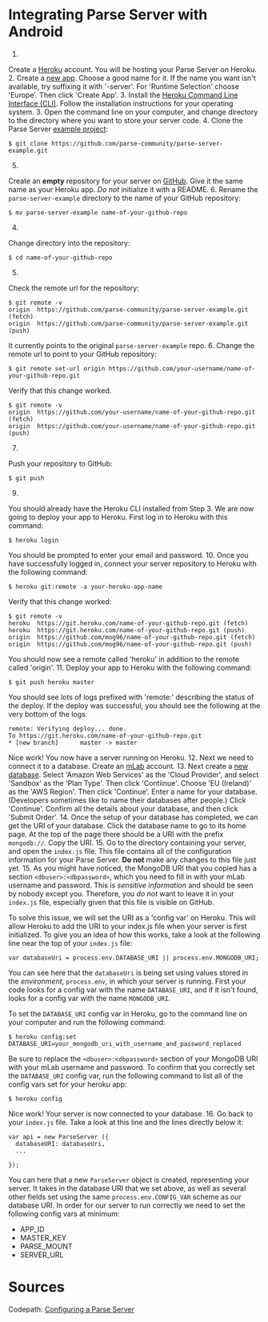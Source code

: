# Integrating Parse Server with Android
1.
  Create a [Heroku](https://www.heroku.com/) account. You will be hosting your Parse Server on Heroku.
2.
  Create a [new app](https://dashboard.heroku.com/new-app). Choose a good name for it. If the name you want isn't available, try suffixing it with '-server'. For 'Runtime Selection' choose 'Europe'. Then click 'Create App'.
3.
  Install the [Heroku Command Line Interface (CLI)](https://devcenter.heroku.com/articles/heroku-cli). Follow the installation instructions for your operating system.
3.
  Open the command line on your computer, and change directory to the directory where you want to store your server code.
4.
  Clone the Parse Server [example project](https://github.com/parse-community/parse-server-example):
  ```
  $ git clone https://github.com/parse-community/parse-server-example.git
  ```
5.
  Create an **empty** repository for your server on [GitHub](https://github.com/). Give it the same name as your Heroku app. *Do not* initialize it with a README.
6.
  Rename the `parse-server-example` directory to the name of your GitHub repository:
  ```
  $ mv parse-server-example name-of-your-github-repo
  ```
4.
  Change directory into the repository:
  ```
  $ cd name-of-your-github-repo
  ```
5.
  Check the remote url for the repository:
  ```
  $ git remote -v
  origin  https://github.com/parse-community/parse-server-example.git (fetch)
  origin  https://github.com/parse-community/parse-server-example.git (push)
  ```
  It currently points to the original `parse-server-example` repo.
6.
  Change the remote url to point to your GitHub repository:
  ```
  $ git remote set-url origin https://github.com/your-username/name-of-your-github-repo.git
  ```
  Verify that this change worked. 
  ```
  $ git remote -v
  origin  https://github.com/your-username/name-of-your-github-repo.git (fetch)
  origin  https://github.com/your-username/name-of-your-github-repo.git (push)
  ```
7.
  Push your repository to GitHub:
  ```
  $ git push
  ```
9.
  You should already have the Heroku CLI installed from Step 3. We are now going to deploy your app to Heroku. First log in to Heroku with this command:
  ```
  $ heroku login 
  ```
  You should be prompted to enter your email and password.
10.
  Once you have successfully logged in, connect your server repository to Heroku with the following command:
  ```
  $ heroku git:remote -a your-heroku-app-name
  ```
  Verify that this change worked:
  ```
  $ git remote -v
  heroku  https://git.heroku.com/name-of-your-github-repo.git (fetch)
  heroku  https://git.heroku.com/name-of-your-github-repo.git (push)
  origin  https://github.com/mog96/name-of-your-github-repo.git (fetch)
  origin  https://github.com/mog96/name-of-your-github-repo.git (push)
  ```
  You should now see a remote called 'heroku' in addition to the remote called 'origin'.
11.
  Deploy your app to Heroku with the following command:
  ```
  $ git push heroku master
  ```
  You should see lots of logs prefixed with 'remote:' describing the status of the deploy. If the deploy was successful, you should see the following at the very bottom of the logs:
  ```
  remote: Verifying deploy... done.
  To https://git.heroku.com/name-of-your-github-repo.git
  * [new branch]      master -> master
  ```
  Nice work! You now have a server running on Heroku.
12.
  Next we need to connect it to a database. Create an [mLab](https://mlab.com/) account.
13.
  Next create a [new database](https://mlab.com/create/wizard). Select 'Amazon Web Services' as the 'Cloud Provider', and select 'Sandbox' as the 'Plan Type'. Then click 'Contiinue'. Choose 'EU (Ireland)' as the 'AWS Region'. Then click 'Continue'. Enter a name for your database. (Developers sometimes like to name their databases after people.) Click 'Continue'. Confirm all the details about your database, and then click 'Submit Order'.
14.
  Once the setup of your database has completed, we can get the URI of your database. Click the database name to go to its home page. At the top of the page there should be a URI with the prefix `mongodb://`. Copy the URI.
15.
  Go to the directory containing your server, and open the `index.js` file. This file contains all of the configuration information for your Parse Server. **Do not** make any changes to this file just yet.
15.
  As you might have noticed, the MongoDB URI that you copied has a section `<dbuser>:<dbpassword>`, which you need to fill in with your mLab username and password. This is *sensitive information* and should be seen by nobody except you. Therefore, you *do not* want to leave it in your `index.js` file, especially given that this file is visible on GitHub.

  To solve this issue, we will set the URI as a 'config var' on Heroku. This will allow Heroku to add the URI to your index.js file when your server is first initialized. To give you an idea of how this works, take a look at the following line near the top of your `index.js` file:
  ```
  var databaseUri = process.env.DATABASE_URI || process.env.MONGODB_URI;
  ```
  You can see here that the `databaseUri` is being set using values stored in the *environment*, `process.env`, in which your server is running. First your code looks for a config var with the name `DATABASE_URI`, and if it isn't found, looks for a config var with the name `MONGODB_URI`.

  To set the `DATABASE_URI` config var in Heroku, go to the command line on your computer and run the following command:
  ```
  $ heroku config:set DATABASE_URI=your_mongodb_uri_with_username_and_password_replaced
  ```
  Be sure to replace the `<dbuser>:<dbpassword>` section of your MongoDB URI with your mLab username and password. To confirm that you correctly set the `DATABASE_URI` config var, run the following command to list all of the config vars set for your heroku app:
  ```
  $ heroku config
  ```
  Nice work! Your server is now connected to your database.
16.
  Go back to your `index.js` file. Take a look at this line and the lines directly below it:
  ```
  var api = new ParseServer ({
    databaseURI: databaseUri,
    ...

  });
  ```
  You can here that a new `ParseServer` object is created, representing your server. It takes in the database URI that we set above, as well as several other fields set using the same `process.env.CONFIG_VAR` scheme as our database URI. In order for our server to run correctly we need to set the following config vars at minimum:
  - APP_ID
  - MASTER_KEY
  - PARSE_MOUNT
  - SERVER_URL

# Sources
Codepath: [Configuring a Parse Server](https://github.com/codepath/android_guides/wiki/Configuring-a-Parse-Server)